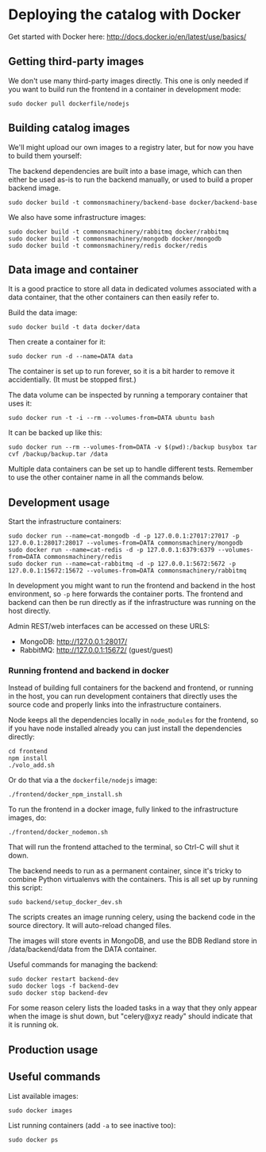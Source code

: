 Deploying the catalog with Docker
=================================

Get started with Docker here:
http://docs.docker.io/en/latest/use/basics/

Getting third-party images
--------------------------

We don't use many third-party images directly.  This one is only
needed if you want to build run the frontend in a container in
development mode:

    sudo docker pull dockerfile/nodejs


Building catalog images
-----------------------

We'll might upload our own images to a registry later, but for now you
have to build them yourself:

The backend dependencies are built into a base image, which can then
either be used as-is to run the backend manually, or used to build a
proper backend image.

    sudo docker build -t commonsmachinery/backend-base docker/backend-base

We also have some infrastructure images:

    sudo docker build -t commonsmachinery/rabbitmq docker/rabbitmq
    sudo docker build -t commonsmachinery/mongodb docker/mongodb
    sudo docker build -t commonsmachinery/redis docker/redis


Data image and container
------------------------

It is a good practice to store all data in dedicated volumes
associated with a data container, that the other containers can then
easily refer to.

Build the data image:

    sudo docker build -t data docker/data

Then create a container for it:

    sudo docker run -d --name=DATA data

The container is set up to run forever, so it is a bit harder to
remove it accidentially.  (It must be stopped first.)

The data volume can be inspected by running a temporary container that
uses it:

    sudo docker run -t -i --rm --volumes-from=DATA ubuntu bash

It can be backed up like this:

    sudo docker run --rm --volumes-from=DATA -v $(pwd):/backup busybox tar cvf /backup/backup.tar /data

Multiple data containers can be set up to handle different tests.
Remember to use the other container name in all the commands below.


Development usage
-----------------

Start the infrastructure containers:

    sudo docker run --name=cat-mongodb -d -p 127.0.0.1:27017:27017 -p 127.0.0.1:28017:28017 --volumes-from=DATA commonsmachinery/mongodb
    sudo docker run --name=cat-redis -d -p 127.0.0.1:6379:6379 --volumes-from=DATA commonsmachinery/redis
    sudo docker run --name=cat-rabbitmq -d -p 127.0.0.1:5672:5672 -p 127.0.0.1:15672:15672 --volumes-from=DATA commonsmachinery/rabbitmq

In development you might want to run the frontend and backend in the
host environment, so `-p` here forwards the container ports.  The
frontend and backend can then be run directly as if the infrastructure
was running on the host directly.

Admin REST/web interfaces can be accessed on these URLS:

* MongoDB: http://127.0.0.1:28017/
* RabbitMQ: http://127.0.0.1:15672/ (guest/guest)


### Running frontend and backend in docker

Instead of building full containers for the backend and frontend, or
running in the host, you can run development containers that directly
uses the source code and properly links into the infrastructure
containers.

Node keeps all the dependencies locally in `node_modules` for the
frontend, so if you have node installed already you can just install
the dependencies directly:
    
    cd frontend
    npm install
    ./volo_add.sh
    
Or do that via a the `dockerfile/nodejs` image:

    ./frontend/docker_npm_install.sh
    
To run the frontend in a docker image, fully linked to the
infrastructure images, do:

    ./frontend/docker_nodemon.sh

That will run the frontend attached to the terminal, so Ctrl-C will
shut it down.

The backend needs to run as a permanent container, since it's tricky
to combine Python virtualenvs with the containers.  This is all set up
by running this script:

    sudo backend/setup_docker_dev.sh

The scripts creates an image running celery, using the backend code in
the source directory.  It will auto-reload changed files.

The images will store events in MongoDB, and use the BDB Redland store
in /data/backend/data from the DATA container. 

Useful commands for managing the backend:

    sudo docker restart backend-dev
    sudo docker logs -f backend-dev
    sudo docker stop backend-dev

For some reason celery lists the loaded tasks in a way that they only
appear when the image is shut down, but "celery@xyz ready" should
indicate that it is running ok.


Production usage
----------------



Useful commands
---------------

List available images:

    sudo docker images

List running containers (add `-a` to see inactive too):

    sudo docker ps
    

